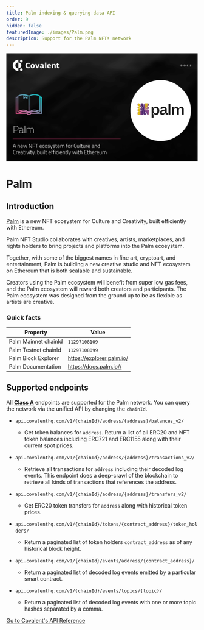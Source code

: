 ```yaml
---
title: Palm indexing & querying data API
order: 9
hidden: false
featuredImage: ./images/Palm.png
description: Support for the Palm NFTs network
---
```


![Palm banner](./images/Palm.png)

# Palm

## Introduction

[Palm](https://palm.io/) is a new NFT ecosystem for Culture and Creativity, built efficiently with Ethereum.

Palm NFT Studio collaborates with creatives, artists, marketplaces, and rights holders to bring projects and platforms into the Palm ecosystem.

Together, with some of the biggest names in fine art, cryptoart, and entertainment, Palm is building a new creative studio and NFT ecosystem on Ethereum that is both scalable and sustainable.

Creators using the Palm ecosystem will benefit from super low gas fees, and the Palm ecosystem will reward both creators and participants. The Palm ecosystem was designed from the ground up to be as flexible as artists are creative. 


### Quick facts

<TableWrap>

| Property              | Value                |
| --------------------- | -------------------- |
| Palm Mainnet chainId  | `11297108109`        |
| Palm Testnet chainId  | `11297108099`        |
| Palm Block Explorer   |https://explorer.palm.io/|
| Palm Documentation    |https://docs.palm.io//|

</TableWrap>


## Supported endpoints

<Aside>

All [**Class A**](https://www.covalenthq.com/docs/api/#tag--Class-A) endpoints are supported for the Palm network. You can query the network via the unified API by changing the `chainId`.

</Aside>

<Definitions>

- `api.covalenthq.com/v1/{chainId}/address/{address}/balances_v2/`

  - Get token balances for `address`. Return a list of all ERC20 and NFT token balances including ERC721 and ERC1155 along with their current spot prices.

- `api.covalenthq.com/v1/{chainId}/address/{address}/transactions_v2/`

  - Retrieve all transactions for `address` including their decoded log events. This endpoint does a deep-crawl of the blockchain to retrieve all kinds of transactions that references the address.

- `api.covalenthq.com/v1/{chainId}/address/{address}/transfers_v2/`

  - Get ERC20 token transfers for `address` along with historical token prices.

- `api.covalenthq.com/v1/{chainId}/tokens/{contract_address}/token_holders/`

  - Return a paginated list of token holders `contract_address` as of any historical block height.

- `api.covalenthq.com/v1/{chainId}/events/address/{contract_address}/`

  - Return a paginated list of decoded log events emitted by a particular smart contract.

- `api.covalenthq.com/v1/{chainId}/events/topics/{topic}/`
  - Return a paginated list of decoded log events with one or more topic hashes separated by a comma.

</Definitions>

<a target="_blank" class="Button Button-is-docs-primary" href="https://www.covalenthq.com/docs/api/">Go to Covalent's API Reference</a>